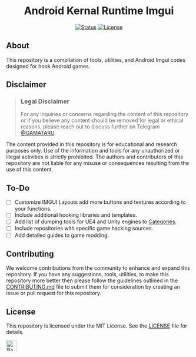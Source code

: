<h1 align="center">Android Kernal Runtime Imgui</h1>

<div align="center">

  [![Status](https://img.shields.io/badge/status-active-success.svg)]() 
  [![License](https://img.shields.io/badge/license-MIT-blue.svg)](/LICENSE)

</div>

## About

This repository is a compilation of tools, utilities, and Android Imgui codes designed for hook Android games.

## Disclaimer
> ### Legal Disclaimer
> For any inquiries or concerns regarding the content of this repository or If you believe any content should be removed for legal or ethical reasons, please reach out to discuss further on Telegram [@GAMATARU](https://t.me/GAMATARUdev).

The content provided in this repository is for educational and research purposes only. Use of the information and tools for any unauthorized or illegal activities is strictly prohibited. The authors and contributors of this repository are not liable for any misuse or consequences resulting from the use of this content.

## To-Do

- [ ] Customize IMGUI Layouts add more buttons and textures according to your functions.
- [ ] Include additional hooking libraries and templates.
- [ ] Add list of dumping tools for UE4 and Unity engines to [Categories](#Categories).
- [ ] Include repositories with specific game hacking sources.
- [ ] Add detailed guides to game modding.

## Contributing

We welcome contributions from the community to enhance and expand this repository. If you have any suggestions, tools, utilities, to make this repository more better then please follow the guidelines outlined in the [CONTRIBUTING.md](push.md) file to submit them for consideration by creating an issue or pull request for this repository.

## License

This repository is licensed under the MIT License. See the [LICENSE](LICENSE) file for details.

<p align="left"><a href="https://github.com/gamatarudev/Android-Kernal-Imgui?tab=readme-ov-file"><img src="http://randojs.com/images/backToTopButton.png" alt="Back to top" height="29"/></a></p>
